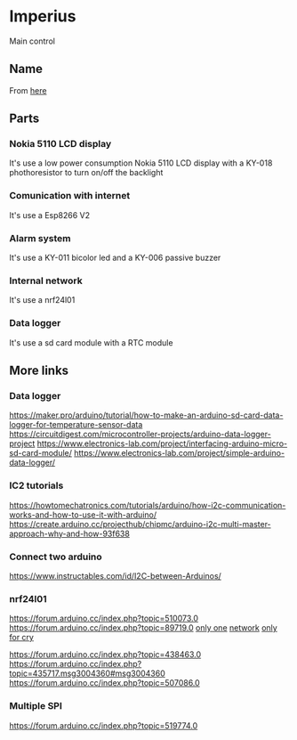 # Imperius
Main control

## Name

From [here](https://harrypotter.fandom.com/wiki/Imperius_Curse)

## Parts

### Nokia 5110 LCD display

It's use a low power consumption Nokia 5110 LCD display with a KY-018 phothoresistor to turn on/off the backlight

### Comunication with internet

It's use a Esp8266 V2

### Alarm system

It's use a KY-011 bicolor led and a KY-006 passive buzzer

### Internal network

It's use a nrf24l01

### Data logger

It's use a sd card module with a RTC module

## More links

### Data logger

https://maker.pro/arduino/tutorial/how-to-make-an-arduino-sd-card-data-logger-for-temperature-sensor-data
https://circuitdigest.com/microcontroller-projects/arduino-data-logger-project
https://www.electronics-lab.com/project/interfacing-arduino-micro-sd-card-module/
https://www.electronics-lab.com/project/simple-arduino-data-logger/

### IC2 tutorials

https://howtomechatronics.com/tutorials/arduino/how-i2c-communication-works-and-how-to-use-it-with-arduino/
https://create.arduino.cc/projecthub/chipmc/arduino-i2c-multi-master-approach-why-and-how-93f638

### Connect two arduino

https://www.instructables.com/id/I2C-between-Arduinos/

### nrf24l01

https://forum.arduino.cc/index.php?topic=510073.0
https://forum.arduino.cc/index.php?topic=89719.0
[only one](https://howtomechatronics.com/tutorials/arduino/arduino-wireless-communication-nrf24l01-tutorial/)
[network](https://howtomechatronics.com/tutorials/arduino/how-to-build-an-arduino-wireless-network-with-multiple-nrf24l01-modules/)
[only for cry](https://www.youtube.com/watch?v=_RJhnRtnS-8)

https://forum.arduino.cc/index.php?topic=438463.0
https://forum.arduino.cc/index.php?topic=435717.msg3004360#msg3004360
https://forum.arduino.cc/index.php?topic=507086.0

### Multiple SPI

https://forum.arduino.cc/index.php?topic=519774.0